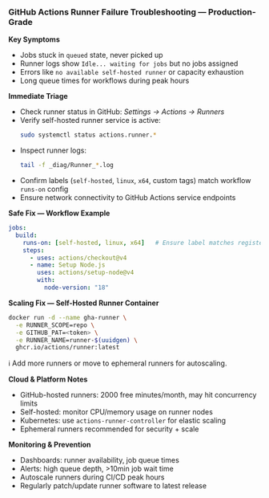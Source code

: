 ### GitHub Actions Runner Failure Troubleshooting — Production-Grade

**Key Symptoms**
- Jobs stuck in `queued` state, never picked up
- Runner logs show `Idle... waiting for jobs` but no jobs assigned
- Errors like `no available self-hosted runner` or capacity exhaustion
- Long queue times for workflows during peak hours

**Immediate Triage**
- Check runner status in GitHub: *Settings → Actions → Runners*
- Verify self-hosted runner service is active:
  ~~~bash
  sudo systemctl status actions.runner.*
  ~~~
- Inspect runner logs:
  ~~~bash
  tail -f _diag/Runner_*.log
  ~~~
- Confirm labels (`self-hosted`, `linux`, `x64`, custom tags) match workflow `runs-on` config
- Ensure network connectivity to GitHub Actions service endpoints

**Safe Fix — Workflow Example**
~~~yaml
jobs:
  build:
    runs-on: [self-hosted, linux, x64]   # Ensure label matches registered runner
    steps:
      - uses: actions/checkout@v4
      - name: Setup Node.js
        uses: actions/setup-node@v4
        with:
          node-version: "18"
~~~

**Scaling Fix — Self-Hosted Runner Container**
~~~bash
docker run -d --name gha-runner \
  -e RUNNER_SCOPE=repo \
  -e GITHUB_PAT=<token> \
  -e RUNNER_NAME=runner-$(uuidgen) \
  ghcr.io/actions/runner:latest
~~~
ℹ️ Add more runners or move to ephemeral runners for autoscaling.

**Cloud & Platform Notes**
- GitHub-hosted runners: 2000 free minutes/month, may hit concurrency limits
- Self-hosted: monitor CPU/memory usage on runner nodes
- Kubernetes: use `actions-runner-controller` for elastic scaling
- Ephemeral runners recommended for security + scale

**Monitoring & Prevention**
- Dashboards: runner availability, job queue times
- Alerts: high queue depth, >10min job wait time
- Autoscale runners during CI/CD peak hours
- Regularly patch/update runner software to latest release